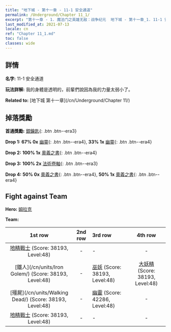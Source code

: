 ```yaml
---
title: "地下城 - 第十一章 - 11-1 安全通道"
permalink: /Underground/Chapter 11_1/
excerpt: "第十一章 - 1. 魔法门之英雄无敌：战争纪元  地下城 - 第十一章_1. 11-1 安全通道"
last_modified_at: 2021-07-13
locale: cn
ref: "Chapter 11_1.md"
toc: false
classes: wide
---
```


## 詳情

 **名字:** 11-1 安全通道

 **玩法詳解:**       我的身體是透明的，前輩們說因為我的力量太弱小了。

 **Related to:** [地下城 第十一章](/cn/Underground/Chapter 11/)

## 掉落獎勵

 **首通獎勵:** [銀鑰匙](/cn/Items/con_693/){: .btn .btn--era3}

 **Drop 1:** **67% 0x** [幽靈](/cn/Items/unt_210/){: .btn .btn--era4}, **33% 1x** [幽靈](/cn/Items/unt_210/){: .btn .btn--era4}

 **Drop 2:** **100% 1x** [奧義之書](/cn/Items/mat_46/){: .btn .btn--era4}

 **Drop 3:** **100% 2x** [法術卷軸](/cn/Items/con_694/){: .btn .btn--era3}

 **Drop 4:** **50% 0x** [奧義之書](/cn/Items/mat_39/){: .btn .btn--era4}, **50% 1x** [奧義之書](/cn/Items/mat_39/){: .btn .btn--era4}


## Fight against Team
 **Hero:** [姆拉克](/cn/heroes/Mullich/)

 **Team:**


  | 1st row | 2nd row | 3rd row | 4th row |
  |:----:|:----:|:----|:----:|
  | [地精戰士](/cn/units/Goblin/) (Score: 38193, Level:48)  | - | - | - |
  | [鐵人](/cn/units/Iron Golem/) (Score: 38193, Level:48)  | - | [巫妖](/cn/units/Lich/) (Score: 38193, Level:48)  | [大妖精](/cn/units/Gremlin/) (Score: 38193, Level:48)  |
  | [殭屍](/cn/units/Walking Dead/) (Score: 38193, Level:48)  | - | [幽靈](/cn/units/Wight/) (Score: 42286, Level:48)  | - |
  | [地精戰士](/cn/units/Goblin/) (Score: 38193, Level:48)  | - | - | - |



